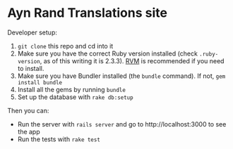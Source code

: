 # Ayn Rand Translations site

Developer setup:

1. `git clone` this repo and cd into it
2. Make sure you have the correct Ruby version installed (check `.ruby-version`, as of this writing it is 2.3.3). [RVM](https://rvm.io) is recommended if you need to install.
3. Make sure you have Bundler installed (the `bundle` command). If not, `gem install bundle`
4. Install all the gems by running `bundle`
5. Set up the database with `rake db:setup`

Then you can:

* Run the server with `rails server` and go to http://localhost:3000 to see the app
* Run the tests with `rake test`
